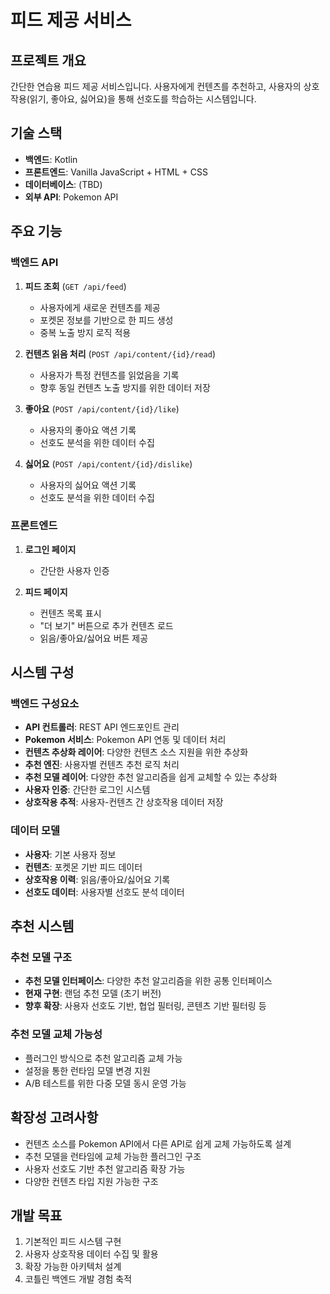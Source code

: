 # 피드 제공 서비스

## 프로젝트 개요
간단한 연습용 피드 제공 서비스입니다. 사용자에게 컨텐츠를 추천하고, 사용자의 상호작용(읽기, 좋아요, 싫어요)을 통해 선호도를 학습하는 시스템입니다.

## 기술 스택
- **백엔드**: Kotlin
- **프론트엔드**: Vanilla JavaScript + HTML + CSS
- **데이터베이스**: (TBD)
- **외부 API**: Pokemon API

## 주요 기능

### 백엔드 API
1. **피드 조회** (`GET /api/feed`)
   - 사용자에게 새로운 컨텐츠를 제공
   - 포켓몬 정보를 기반으로 한 피드 생성
   - 중복 노출 방지 로직 적용

2. **컨텐츠 읽음 처리** (`POST /api/content/{id}/read`)
   - 사용자가 특정 컨텐츠를 읽었음을 기록
   - 향후 동일 컨텐츠 노출 방지를 위한 데이터 저장

3. **좋아요** (`POST /api/content/{id}/like`)
   - 사용자의 좋아요 액션 기록
   - 선호도 분석을 위한 데이터 수집

4. **싫어요** (`POST /api/content/{id}/dislike`)
   - 사용자의 싫어요 액션 기록
   - 선호도 분석을 위한 데이터 수집

### 프론트엔드
1. **로그인 페이지**
   - 간단한 사용자 인증

2. **피드 페이지**
   - 컨텐츠 목록 표시
   - "더 보기" 버튼으로 추가 컨텐츠 로드
   - 읽음/좋아요/싫어요 버튼 제공

## 시스템 구성

### 백엔드 구성요소
- **API 컨트롤러**: REST API 엔드포인트 관리
- **Pokemon 서비스**: Pokemon API 연동 및 데이터 처리
- **컨텐츠 추상화 레이어**: 다양한 컨텐츠 소스 지원을 위한 추상화
- **추천 엔진**: 사용자별 컨텐츠 추천 로직 처리
- **추천 모델 레이어**: 다양한 추천 알고리즘을 쉽게 교체할 수 있는 추상화
- **사용자 인증**: 간단한 로그인 시스템
- **상호작용 추적**: 사용자-컨텐츠 간 상호작용 데이터 저장

### 데이터 모델
- **사용자**: 기본 사용자 정보
- **컨텐츠**: 포켓몬 기반 피드 데이터
- **상호작용 이력**: 읽음/좋아요/싫어요 기록
- **선호도 데이터**: 사용자별 선호도 분석 데이터

## 추천 시스템

### 추천 모델 구조
- **추천 모델 인터페이스**: 다양한 추천 알고리즘을 위한 공통 인터페이스
- **현재 구현**: 랜덤 추천 모델 (초기 버전)
- **향후 확장**: 사용자 선호도 기반, 협업 필터링, 콘텐츠 기반 필터링 등

### 추천 모델 교체 가능성
- 플러그인 방식으로 추천 알고리즘 교체 가능
- 설정을 통한 런타임 모델 변경 지원
- A/B 테스트를 위한 다중 모델 동시 운영 가능

## 확장성 고려사항
- 컨텐츠 소스를 Pokemon API에서 다른 API로 쉽게 교체 가능하도록 설계
- 추천 모델을 런타임에 교체 가능한 플러그인 구조
- 사용자 선호도 기반 추천 알고리즘 확장 가능
- 다양한 컨텐츠 타입 지원 가능한 구조

## 개발 목표
1. 기본적인 피드 시스템 구현
2. 사용자 상호작용 데이터 수집 및 활용
3. 확장 가능한 아키텍처 설계
4. 코틀린 백엔드 개발 경험 축적
